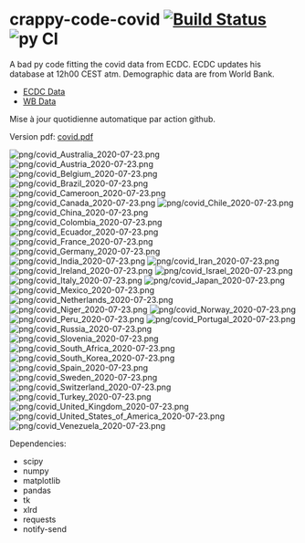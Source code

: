 # crappy-code-covid [![Build Status](https://cloud.drone.io/api/badges/a-lemonnier/crappy-code-covid/status.svg)](https://cloud.drone.io/a-lemonnier/crappy-code-covid) ![py CI](https://github.com/a-lemonnier/crappy-code-covid/workflows/py%20CI/badge.svg)
 
A bad py code fitting the covid data from ECDC. ECDC updates his database at 12h00 CEST atm. Demographic data are from World Bank.
 
- [ECDC Data](https://www.ecdc.europa.eu/en/publications-data/download-todays-data-geographic-distribution-covid-19-cases-worldwide)
- [WB Data](https://data.worldbank.org/indicator/sp.pop.totl)
 
 
Mise à jour quotidienne automatique par action github.
 
Version pdf: [covid.pdf](https://github.com/a-lemonnier/crappy-code-covid/raw/master/covid.pdf)
 
![png/covid_Australia_2020-07-23.png](png/covid_Australia_2020-07-23.png)
![png/covid_Austria_2020-07-23.png](png/covid_Austria_2020-07-23.png)
![png/covid_Belgium_2020-07-23.png](png/covid_Belgium_2020-07-23.png)
![png/covid_Brazil_2020-07-23.png](png/covid_Brazil_2020-07-23.png)
![png/covid_Cameroon_2020-07-23.png](png/covid_Cameroon_2020-07-23.png)
![png/covid_Canada_2020-07-23.png](png/covid_Canada_2020-07-23.png)
![png/covid_Chile_2020-07-23.png](png/covid_Chile_2020-07-23.png)
![png/covid_China_2020-07-23.png](png/covid_China_2020-07-23.png)
![png/covid_Colombia_2020-07-23.png](png/covid_Colombia_2020-07-23.png)
![png/covid_Ecuador_2020-07-23.png](png/covid_Ecuador_2020-07-23.png)
![png/covid_France_2020-07-23.png](png/covid_France_2020-07-23.png)
![png/covid_Germany_2020-07-23.png](png/covid_Germany_2020-07-23.png)
![png/covid_India_2020-07-23.png](png/covid_India_2020-07-23.png)
![png/covid_Iran_2020-07-23.png](png/covid_Iran_2020-07-23.png)
![png/covid_Ireland_2020-07-23.png](png/covid_Ireland_2020-07-23.png)
![png/covid_Israel_2020-07-23.png](png/covid_Israel_2020-07-23.png)
![png/covid_Italy_2020-07-23.png](png/covid_Italy_2020-07-23.png)
![png/covid_Japan_2020-07-23.png](png/covid_Japan_2020-07-23.png)
![png/covid_Mexico_2020-07-23.png](png/covid_Mexico_2020-07-23.png)
![png/covid_Netherlands_2020-07-23.png](png/covid_Netherlands_2020-07-23.png)
![png/covid_Niger_2020-07-23.png](png/covid_Niger_2020-07-23.png)
![png/covid_Norway_2020-07-23.png](png/covid_Norway_2020-07-23.png)
![png/covid_Peru_2020-07-23.png](png/covid_Peru_2020-07-23.png)
![png/covid_Portugal_2020-07-23.png](png/covid_Portugal_2020-07-23.png)
![png/covid_Russia_2020-07-23.png](png/covid_Russia_2020-07-23.png)
![png/covid_Slovenia_2020-07-23.png](png/covid_Slovenia_2020-07-23.png)
![png/covid_South_Africa_2020-07-23.png](png/covid_South_Africa_2020-07-23.png)
![png/covid_South_Korea_2020-07-23.png](png/covid_South_Korea_2020-07-23.png)
![png/covid_Spain_2020-07-23.png](png/covid_Spain_2020-07-23.png)
![png/covid_Sweden_2020-07-23.png](png/covid_Sweden_2020-07-23.png)
![png/covid_Switzerland_2020-07-23.png](png/covid_Switzerland_2020-07-23.png)
![png/covid_Turkey_2020-07-23.png](png/covid_Turkey_2020-07-23.png)
![png/covid_United_Kingdom_2020-07-23.png](png/covid_United_Kingdom_2020-07-23.png)
![png/covid_United_States_of_America_2020-07-23.png](png/covid_United_States_of_America_2020-07-23.png)
![png/covid_Venezuela_2020-07-23.png](png/covid_Venezuela_2020-07-23.png)
 
Dependencies:
- scipy
- numpy
- matplotlib
- pandas
- tk
- xlrd
- requests
- notify-send
